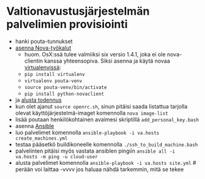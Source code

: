 Valtionavustusjärjestelmän palvelimien provisiointi
===================================================

* hanki pouta-tunnukset
* [asenna Nova-työkalut](https://research.csc.fi/pouta-install-client)
  - huom. OsX:ssä tulee valmiiksi six versio 1.4.1, joka ei ole nova-clientin kanssa yhteensopiva. Siksi asenna ja käytä novaa [virtualenvissä](http://docs.python-guide.org/en/latest/dev/virtualenvs/):
  - `pip install virtualenv`
  - `virtualenv pouta-venv`
  - `source pouta-venv/bin/activate`
  - `pip install python-novaclient`
* ja [alusta todennus](https://research.csc.fi/pouta-credentials)
* kun olet ajanut `source openrc.sh`, sinun pitäisi saada listattua tarjolla olevat käyttöjärjestelmä-imaget komennolla `nova image-list`
* lisää poutaan henkilökohtainen avaimesi skriptillä `add_personal_key.bash`
* asenna [Ansible](http://ansible.com/)
* luo palvelimet komennolla `ansible-playbook -i va.hosts create_machines.yml`
* testaa pääsetkö buildikoneelle komennolla `./ssh_to_build_machine.bash`
* palvelinten pitäisi myös vastata ansiblen pingiin `ansible all -i va.hosts -m ping -u cloud-user`
* alusta palvelimet komennolla `ansible-playbook -i va.hosts site.yml`  # perään voi laittaa -vvvv jos haluaa nähdä tarkemmin, mitä se tekee
